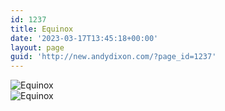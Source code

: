 ```yaml
---
id: 1237
title: Equinox
date: '2023-03-17T13:45:18+00:00'
layout: page
guid: 'http://new.andydixon.com/?page_id=1237'
---
```


![Equinox](https://i0.wp.com/assets.g8x2.ldn.idrivee2-23.com/posters/Equinox%2001.jpg?w=1200&ssl=1 "Equinox")  
![Equinox](https://i0.wp.com/assets.g8x2.ldn.idrivee2-23.com/posters/Equinox%2002.jpg?w=1200&ssl=1 "Equinox")